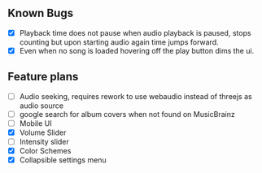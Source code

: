 ## Known Bugs
- [X] Playback time does not pause when audio playback is paused, stops counting but upon starting audio again time jumps forward.
- [X] Even when no song is loaded hovering off the play button dims the ui.

## Feature plans
- [ ] Audio seeking, requires rework to use webaudio instead of threejs as audio source
- [ ] google search for album covers when not found on MusicBrainz
- [ ] Mobile UI
- [X] Volume Slider
- [ ] Intensity slider
- [X] Color Schemes
- [X] Collapsible settings menu